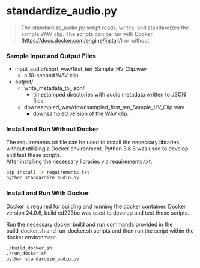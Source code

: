 # standardize_audio.py

> The standardize_audio.py script reads, writes, and standardizes the sample WAV clip.
The scripts can be run with Docker (https://docs.docker.com/engine/install/) or without.

### Sample Input and Output Files

* input_audio/short_wav/first_ten_Sample_HV_Clip.wav
    * a 10-second WAV clip.
* output/
    * write_metadata_to_json/
        * timestamped directories with audio metadata written to JSON files
    * downsampled_wav/downsampled_first_ten_Sample_HV_Clip.wav
        * downsampled version of the WAV clip.

### Install and Run Without Docker

The requirements.txt file can be used to install the necessary libraries without utilizing a Docker environment. Python 3.6.8 was used to develop and test these scripts.\
After installing the necessary libraries via requirements.txt:

```sh
pip install -r requirements.txt
python standardize_audio.py
```

### Install and Run With Docker

[Docker](https://docs.docker.com/engine/install/) is required for building and running the docker container. Docker version 24.0.6, build ed223bc was used to develop and test these scripts.

Run the necessary docker build and run commands provided in the build_docker.sh and run_docker.sh scripts and then run the script within the docker environment.

```sh
./build_docker.sh
./run_docker.sh
python standardize_audio.py
```

